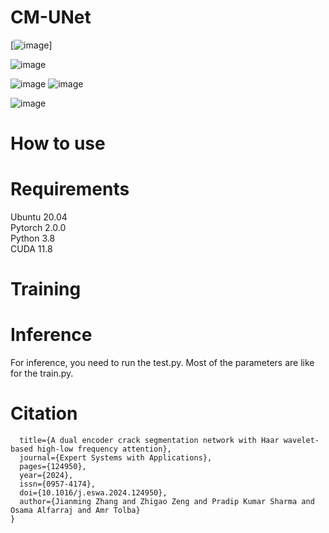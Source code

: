 # CM-UNet

[![image](https://github.com/user-attachments/assets/5733e6b8-a0fa-41d0-a44a-95e79ff1e964)]


![image](https://github.com/user-attachments/assets/95523698-abe3-486c-8ba0-8afaef072cac)

![image](https://github.com/user-attachments/assets/596189a3-28b4-4e62-8127-e746a94b5f82) ![image](https://github.com/user-attachments/assets/b4359e71-e724-4b64-96eb-11d406022c05)

![image](https://github.com/user-attachments/assets/4b03fa7c-df49-4239-ac61-fe20f56b45d3)




# How to use

# Requirements
Ubuntu 20.04  
Pytorch 2.0.0  
Python 3.8  
CUDA 11.8


# Training


# Inference
For inference, you need to run the test.py. Most of the parameters are like for the train.py.

# Citation
```@article{ZHANG202412950,  
  title={A dual encoder crack segmentation network with Haar wavelet-based high-low frequency attention},  
  journal={Expert Systems with Applications},  
  pages={124950},  
  year={2024},  
  issn={0957-4174},  
  doi={10.1016/j.eswa.2024.124950},  
  author={Jianming Zhang and Zhigao Zeng and Pradip Kumar Sharma and Osama Alfarraj and Amr Tolba}  
}  
